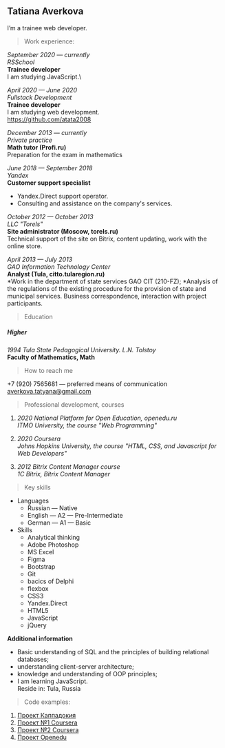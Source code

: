 ## **Tatiana Averkova** ##
I’m a trainee web developer. 

> Work experience:

*September 2020 — currently*\
*RSSchool*\
**Trainee developer**\
I am studying JavaScript.\

*April 2020 — June 2020*\
*Fullstack Development*\
**Trainee developer**\
I am studying web development.\
https://github.com/atata2008

*December 2013 — currently*\
*Private practice*\
**Math tutor (Profi.ru)**\
Preparation for the exam in mathematics

*June 2018 — September 2018*\
*Yandex*\
**Customer support specialist**
* Yandex.Direct support operator.
* Consulting and assistance on the company's services.

*October 2012 — October 2013*\
*LLC "Torels"*\
**Site administrator (Moscow, torels.ru)**\
Technical support of the site on Bitrix, content updating, work with the online store.

*April 2013 — July 2013*\
*GAO Information Technology Center*\
**Analyst (Tula, citto.tularegion.ru)**\
*Work in the department of state services GAO CIT (210-FZ);
*Analysis of the regulations of the existing procedure for the provision of state and municipal services. Business correspondence, interaction with project participants.

> Education

##### Higher #####
*1994	Tula State Pedagogical University. L.N. Tolstoy*\
**Faculty of Mathematics, Math**

> How to reach me

+7 (920) 7565681 — preferred means of communication\
averkova.tatyana@gmail.com

> Professional development, courses

1) *2020	National Platform for Open Education, openedu.ru*\
*ITMO University, the course "Web Programming"*

2) *2020	Coursera*\
*Johns Hopkins University, the course "HTML, CSS, and Javascript for Web Developers"*

3) *2012	Bitrix Content Manager course*\
*1C Bitrix, Bitrix Content Manager*

> Key skills

* Languages
  * Russian — Native
  * English — A2 — Pre-Intermediate
  * German — A1 — Basic
* Skills
  * Analytical thinking
  * Adobe Photoshop
  * MS Excel
  * Figma
  * Bootstrap
  * Git
  * bacics of Delphi
  * flexbox
  * CSS3
  * Yandex.Direct
  * HTML5
  * JavaScript
  * jQuery

**Additional information**
* Basic understanding of SQL and the principles of building relational databases;
* understanding client-server architecture;
* knowledge and understanding of OOP principles;
* I am learning JavaScript.\
Reside in: Tula, Russia

> Code examples:

1) [Проект Каппадокия](https://github.com/atata2008/Cappadocia_my)
2) [Проект №1 Coursera](https://github.com/atata2008/atata2008.github.io)
3) [Проект №2 Coursera](https://github.com/atata2008/foodLLC)
4) [Проект Openedu](https://github.com/atata2008/my_learn)
